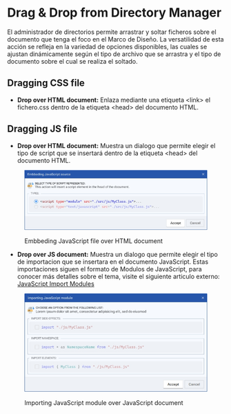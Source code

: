 # Drag & Drop from Directory Manager

El administrador de directorios permite arrastrar y soltar ficheros sobre el documento que tenga el foco en el Marco de Diseño. La versatilidad de esta acción se refleja en la variedad de opciones disponibles, las cuales se ajustan dinámicamente según el tipo de archivo que se arrastra y el tipo de documento sobre el cual se realiza el soltado.

## Dragging CSS file

* **Drop over HTML document:** Enlaza mediante una etiqueta \<link> el fichero.css dentro de la etiqueta \<head> del documento HTML.

## Dragging JS file

* **Drop over HTML document:** Muestra un dialogo que permite elegir el tipo de script que se insertará dentro de la etiqueta \<head> del documento HTML.

<figure><img src="../../../.gitbook/assets/drag js over html.jpg" alt=""><figcaption><p>Embbeding JavaScript file over HTML document</p></figcaption></figure>

* **Drop over JS document:** Muestra un dialogo que permite elegir el tipo de importacion que se insertara en el documento JavaScript. Estas importaciones siguen el formato de Modulos de JavaScript, para conocer más detalles sobre el tema, visite el siguiente articulo externo: [JavaScript Import Modules](https://developer.mozilla.org/en-US/docs/Web/JavaScript/Reference/Statements/import)

<figure><img src="../../../.gitbook/assets/drag js over js.jpg" alt=""><figcaption><p>Importing JavaScript module over JavaScript document</p></figcaption></figure>

